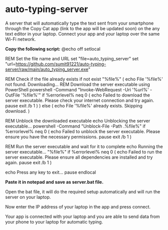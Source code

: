 # auto-typing-server
A server that will automatically type the text sent from your smartphone through the Copy Cat app (link to the app will be updated soon) on the any text editor in your laptop.
Connect your app and your laptop over the same Wi-Fi network.

**Copy the following script:**
@echo off
setlocal

REM Set the file name and URL
set "file=auto_typing_server"
set "url=https://github.com/sumit91221/auto-typing-server/raw/main/auto_typing_server.exe"

REM Check if the file already exists
if not exist "%file%" (
echo File '%file%' not found. Downloading...
REM Download the server executable using PowerShell
powershell -Command "Invoke-WebRequest -Uri '%url%' -OutFile '%file%'"
if %errorlevel% neq 0 (
echo Failed to download the server executable. Please check your internet connection and try again.
pause
exit /b 1
)
) else (
echo File '%file%' already exists. Skipping download.
)

REM Unblock the downloaded executable
echo Unblocking the server executable...
powershell -Command "Unblock-File -Path .\%file%"
if %errorlevel% neq 0 (
echo Failed to unblock the server executable. Please ensure you have the necessary permissions.
pause
exit /b 1
)

REM Run the server executable and wait for it to complete
echo Running the server executable...
"%file%"
if %errorlevel% neq 0 (
echo Failed to run the server executable. Please ensure all dependencies are installed and try again.
pause
exit /b 1
)

echo Press any key to exit...
pause
endlocal

**Paste it in notepad and save as server.bat file.**

Open the bat file, it will do the required setup automatically and will run the server on your laptop.

Now enter the IP address of your laptop in the app and press connect.

Your app is connected with your laptop and you are able to send data from your phone to your laptop for automatic typing.

